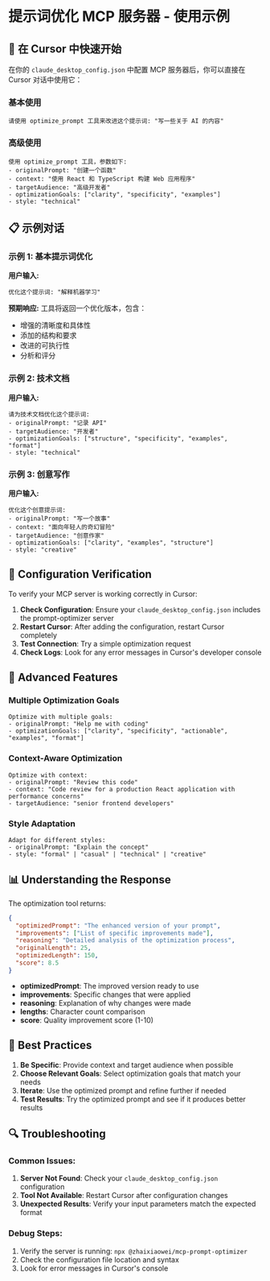 # 提示词优化 MCP 服务器 - 使用示例

## 🎯 在 Cursor 中快速开始

在你的 `claude_desktop_config.json` 中配置 MCP 服务器后，你可以直接在 Cursor 对话中使用它：

### 基本使用
```
请使用 optimize_prompt 工具来改进这个提示词: "写一些关于 AI 的内容"
```

### 高级使用
```
使用 optimize_prompt 工具，参数如下:
- originalPrompt: "创建一个函数"
- context: "使用 React 和 TypeScript 构建 Web 应用程序"
- targetAudience: "高级开发者"
- optimizationGoals: ["clarity", "specificity", "examples"]
- style: "technical"
```

## 📋 示例对话

### 示例 1: 基本提示词优化
**用户输入:**
```
优化这个提示词: "解释机器学习"
```

**预期响应:**
工具将返回一个优化版本，包含：
- 增强的清晰度和具体性
- 添加的结构和要求
- 改进的可执行性
- 分析和评分

### 示例 2: 技术文档
**用户输入:**
```
请为技术文档优化这个提示词:
- originalPrompt: "记录 API"
- targetAudience: "开发者"
- optimizationGoals: ["structure", "specificity", "examples", "format"]
- style: "technical"
```

### 示例 3: 创意写作
**用户输入:**
```
优化这个创意提示词:
- originalPrompt: "写一个故事"
- context: "面向年轻人的奇幻冒险"
- targetAudience: "创意作家"
- optimizationGoals: ["clarity", "examples", "structure"]
- style: "creative"
```

## 🔧 Configuration Verification

To verify your MCP server is working correctly in Cursor:

1. **Check Configuration**: Ensure your `claude_desktop_config.json` includes the prompt-optimizer server
2. **Restart Cursor**: After adding the configuration, restart Cursor completely
3. **Test Connection**: Try a simple optimization request
4. **Check Logs**: Look for any error messages in Cursor's developer console

## 🚀 Advanced Features

### Multiple Optimization Goals
```
Optimize with multiple goals:
- originalPrompt: "Help me with coding"
- optimizationGoals: ["clarity", "specificity", "actionable", "examples", "format"]
```

### Context-Aware Optimization
```
Optimize with context:
- originalPrompt: "Review this code"
- context: "Code review for a production React application with performance concerns"
- targetAudience: "senior frontend developers"
```

### Style Adaptation
```
Adapt for different styles:
- originalPrompt: "Explain the concept"
- style: "formal" | "casual" | "technical" | "creative"
```

## 📊 Understanding the Response

The optimization tool returns:

```json
{
  "optimizedPrompt": "The enhanced version of your prompt",
  "improvements": ["List of specific improvements made"],
  "reasoning": "Detailed analysis of the optimization process",
  "originalLength": 25,
  "optimizedLength": 150,
  "score": 8.5
}
```

- **optimizedPrompt**: The improved version ready to use
- **improvements**: Specific changes that were applied
- **reasoning**: Explanation of why changes were made
- **lengths**: Character count comparison
- **score**: Quality improvement score (1-10)

## 🎯 Best Practices

1. **Be Specific**: Provide context and target audience when possible
2. **Choose Relevant Goals**: Select optimization goals that match your needs
3. **Iterate**: Use the optimized prompt and refine further if needed
4. **Test Results**: Try the optimized prompt and see if it produces better results

## 🔍 Troubleshooting

### Common Issues:
1. **Server Not Found**: Check your `claude_desktop_config.json` configuration
2. **Tool Not Available**: Restart Cursor after configuration changes
3. **Unexpected Results**: Verify your input parameters match the expected format

### Debug Steps:
1. Verify the server is running: `npx @zhaixiaowei/mcp-prompt-optimizer`
2. Check the configuration file location and syntax
3. Look for error messages in Cursor's console
